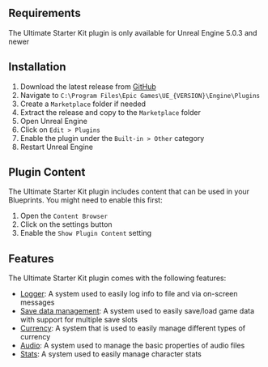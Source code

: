 ## Requirements
The Ultimate Starter Kit plugin is only available for Unreal Engine 5.0.3 and newer

## Installation
<ol>
    <li>Download the latest release from <a href="https://github.com/hfjooste/UltimateStarterKit/releases" target="_blank">GitHub</a></li>
    <li>Navigate to <code>C:\Program Files\Epic Games\UE_{VERSION}\Engine\Plugins</code></li>
    <li>Create a <code>Marketplace</code> folder if needed</li>
    <li>Extract the release and copy to the <code>Marketplace</code> folder</li>
    <li>Open Unreal Engine</li>
    <li>Click on <code>Edit > Plugins</code></li>
    <li>Enable the plugin under the <code>Built-in > Other</code> category</li>
    <li>Restart Unreal Engine</li>
</ol>

## Plugin Content
The Ultimate Starter Kit plugin includes content that can be used in your Blueprints. You might need to enable this first:
<ol>
    <li>Open the <code>Content Browser</code></li>
    <li>Click on the settings button</li>
    <li>Enable the <code>Show Plugin Content</code> setting</li>
</ol>

## Features
The Ultimate Starter Kit plugin comes with the following features:
<ul>
    <li><a href="logger">Logger</a>: A system used to easily log info to file and via on-screen messages</li>
    <li><a href="savedata">Save data management</a>: A system used to easily save/load game data with support for multiple save slots</li>
    <li><a href="currency">Currency</a>: A system that is used to easily manage different types of currency</li>
    <li><a href="audio">Audio</a>: A system used to manage the basic properties of audio files</li>
    <li><a href="stats">Stats</a>: A system used to easily manage character stats</li>
</ul>